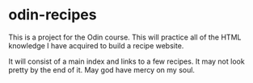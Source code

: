 # odin-recipes

This is a project for the Odin course. This will practice all of the HTML 
knowledge I have acquired to build a recipe website. 

It will consist of a main index and links to a few recipes. It may not look
pretty by the end of it. May god have mercy on my soul. 
